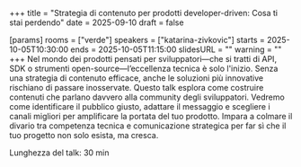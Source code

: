 +++
title = "Strategia di contenuto per prodotti developer-driven: Cosa ti stai perdendo"
date = 2025-09-10
draft = false

[params]
rooms = ["verde"]
speakers = ["katarina-zivkovic"]
starts = 2025-10-05T10:30:00
ends = 2025-10-05T11:15:00
slidesURL = ""
warning = ""
+++
Nel mondo dei prodotti pensati per sviluppatori—che si tratti di API, SDK o strumenti open-source—l’eccellenza tecnica è solo l'inizio. Senza una strategia di contenuto efficace, anche le soluzioni più innovative rischiano di passare inosservate. Questo talk esplora come costruire contenuti che parlano davvero alla community degli sviluppatori. Vedremo come identificare il pubblico giusto, adattare il messaggio e scegliere i canali migliori per amplificare la portata del tuo prodotto. Impara a colmare il divario tra competenza tecnica e comunicazione strategica per far sì che il tuo progetto non solo esista, ma cresca.

Lunghezza del talk: 30 min
